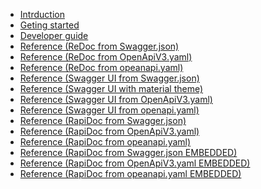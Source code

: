 <!-- docs/_sidebar.md -->

* [Intrduction](README.md)
* [Geting started](getting-started.md)
* [Developer guide](developer-guide.md)
* <a href="redoc.html" target="_blank">Reference (ReDoc from Swagger.json)</a>
* <a href="redocExample.html" target="_blank">Reference (ReDoc from OpenApiV3.yaml)</a>
* <a href="redocOpenApi.html" target="_blank">Reference (ReDoc from opeanapi.yaml)</a>
* <a href="swagger.html" target="_blank">Reference (Swagger UI from Swagger.json)</a>
* <a href="swagger-material.html" target="_blank">Reference (Swagger UI with material theme)</a>
* <a href="swaggerExample.html" target="_blank">Reference (Swagger UI from OpenApiV3.yaml)</a>
* <a href="swaggerOpenApi.html" target="_blank">Reference (Swagger UI from openapi.yaml)</a>
* <a href="rapiDoc.html" target="_blank">Reference (RapiDoc from Swagger.json)</a>
* <a href="rapiDocExample.html" target="_blank">Reference (RapiDoc from OpenApiV3.yaml)</a>
* <a href="rapiDocOpenApi.html" target="_blank">Reference (RapiDoc from opeanapi.yaml)</a>
* [Reference (RapiDoc from Swagger.json EMBEDDED)](rapiDoc.md)
* [Reference (RapiDoc from OpenApiV3.yaml EMBEDDED)](rapiDocExample.md)
* [Reference (RapiDoc from opeanapi.yaml EMBEDDED)](rapiDocOpenApi.md)
